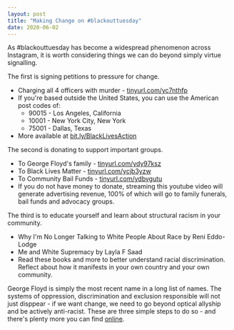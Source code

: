 ```yaml
---
layout: post
title: "Making Change on #blackouttuesday"
date: 2020-06-02
---
```


As #blackouttuesday has become a widespread phenomenon across Instagram, it is worth considering things we can do beyond simply virtue signalling.

The first is signing petitions to pressure for change.
- Charging all 4 officers with murder - [tinyurl.com/yc7nthfp](tinyurl.com/yc7nthfp)
- If you're based outside the United States, you can use the American post codes of:
    - 90015 - Los Angeles, California
    - 10001 - New York City, New York
    - 75001 - Dallas, Texas
- More available at [bit.ly/BlackLivesAction](bit.ly/BlackLivesAction)

The second is donating to support important groups.
- To George Floyd's family - [tinyurl.com/ydy97ksz](tinyurl.com/ydy97ksz)
- To Black Lives Matter - [tinyurl.com/ycjb3yzw](tinyurl.com/ycjb3yzw)
- To Community Bail Funds - [tinyurl.com/ydbvgutu](tinyurl.com/ydbvgutu)
- If you do not have money to donate, streaming this youtube video will generate advertising revenue, 100% of which will go to family funerals, bail funds and advocacy groups.

The third is to educate yourself and learn about structural racism in your community.
- Why I'm No Longer Talking to White People About Race by Reni Eddo-Lodge
- Me and White Supremacy by Layla F Saad
- Read these books and more to better understand racial discrimination. Reflect about how it manifests in your own country and your own community.

George Floyd is simply the most recent name in a long list of names. The systems of oppression, discrimination and exclusion responsible will not just disppear - if we want change, we need to go beyond optical allyship and be actively anti-racist. These are three simple steps to do so - and there's plenty more you can find [online](https://blacklivesmatters.carrd.co/).
